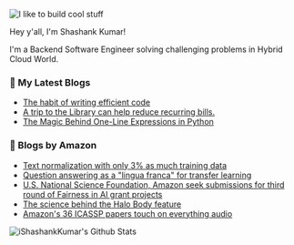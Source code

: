 ![I like to build cool stuff](https://res.cloudinary.com/dt8g3rhcy/image/upload/v1595929574/i_like_to_build_cool_shit._1_nzbwjh.png)

Hey y'all, I'm Shashank Kumar! 

I'm a Backend Software Engineer solving challenging problems in Hybrid Cloud World.

### 📕 My Latest Blogs
<!-- BLOG-POST-LIST:START -->
- [The habit of writing efficient code](https://medium.com/@ishashankkumar/the-habit-of-writing-efficient-code-153b05f04269?source=rss-d24dda280d5f------2)
- [A trip to the Library can help reduce recurring bills.](https://medium.com/swlh/a-trip-to-the-library-can-help-reduce-recurring-bills-23bca495cdf5?source=rss-d24dda280d5f------2)
- [The Magic Behind One-Line Expressions in Python](https://medium.com/swlh/the-magic-behind-one-line-expressions-in-python-816c10180c5c?source=rss-d24dda280d5f------2)
<!-- BLOG-POST-LIST:END -->

### 📕 Blogs by Amazon
<!-- AMAZON-BLOG-POST-LIST:START -->
- [Text normalization with only 3% as much training data](https://www.amazon.science/blog/text-normalization-with-only-3-as-much-training-data)
- [Question answering as a "lingua franca" for transfer learning](https://www.amazon.science/blog/question-answering-as-a-lingua-franca-for-transfer-learning)
- [U.S. National Science Foundation, Amazon seek submissions for third round of Fairness in AI grant projects](https://www.amazon.science/academic-engagements/u-s-national-science-foundation-amazon-seek-submissions-for-third-round-of-fairness-in-ai-grant-projects)
- [The science behind the Halo Body feature](https://www.amazon.science/latest-news/the-science-behind-the-amazon-halo-band-body-feature)
- [Amazon's 36 ICASSP papers touch on everything audio](https://www.amazon.science/blog/amazons-36-icassp-papers-touch-on-everything-audio)
<!-- AMAZON-BLOG-POST-LIST:END -->



<img align="center" alt="iShashankKumar's Github Stats" src="https://github-readme-stats.vercel.app/api?username=ishashankkumar&show_icons=true&hide_border=true" />
